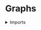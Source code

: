 #  Graphs

<details><summary>Imports</summary>
```agda
module graph-theory.directed-graphs where

open import foundation.universe-levels
open import foundation.cartesian-product-types
open import foundation.dependent-pair-types
open import foundation.functions
open import foundation.identity-types
open import foundation.equivalences
```
</details>

## Idea

A graph consists of a type of vertices equipped with a binary, type valued relation of edges.

## Definition

```agda
Directed-Graph : (l1 l2 : Level) → UU (lsuc l1 ⊔ lsuc l2)
Directed-Graph l1 l2 = Σ (UU l1) (λ V → V → V → UU l2)

module _
  {l1 l2 : Level} (G : Directed-Graph l1 l2)
  where

  vertex-Directed-Graph : UU l1
  vertex-Directed-Graph = pr1 G

  edge-Directed-Graph : vertex-Directed-Graph → vertex-Directed-Graph → UU l2
  edge-Directed-Graph = pr2 G

  total-edge-Directed-Graph : UU (l1 ⊔ l2)
  total-edge-Directed-Graph =
    Σ ( vertex-Directed-Graph)
      ( λ x → Σ vertex-Directed-Graph (edge-Directed-Graph x))

  source-total-edge-Directed-Graph :
    total-edge-Directed-Graph → vertex-Directed-Graph
  source-total-edge-Directed-Graph = pr1

  target-total-edge-Directed-Graph :
    total-edge-Directed-Graph → vertex-Directed-Graph
  target-total-edge-Directed-Graph e = pr1 (pr2 e)

  edge-total-edge-Directed-Graph :
    (e : total-edge-Directed-Graph) →
    edge-Directed-Graph
      ( source-total-edge-Directed-Graph e)
      ( target-total-edge-Directed-Graph e)
  edge-total-edge-Directed-Graph e = pr2 (pr2 e)
```

### Alternative definition

```agda
module alternative where

  Directed-Graph' : (l1 l2 : Level)  → UU (lsuc l1 ⊔ lsuc l2)
  Directed-Graph' l1 l2 = Σ (UU l1)  λ V → Σ (UU l2) (λ E → (E → V) × (E → V))

  module _ {l1 l2 : Level} (G : Directed-Graph' l1 l2) where

    vertex-Directed-Graph' : UU l1
    vertex-Directed-Graph' = pr1 G

    edge-Directed-Graph' : UU l2
    edge-Directed-Graph' = pr1 (pr2 G)

    source-edge-Directed-Graph : edge-Directed-Graph' -> vertex-Directed-Graph'
    source-edge-Directed-Graph = pr1 (pr2 (pr2 G))

    target-edge-Directed-Graph : edge-Directed-Graph' -> vertex-Directed-Graph'
    target-edge-Directed-Graph = pr2 (pr2 (pr2 G))
```

```agda
module equiv {l1 l2 : Level} where
  open alternative

  Directed-Graph-to-Directed-Graph' :
    Directed-Graph l1 l2 -> Directed-Graph' l1 (l1 ⊔ l2)
  pr1 (Directed-Graph-to-Directed-Graph' G) = vertex-Directed-Graph G
  pr1 (pr2 (Directed-Graph-to-Directed-Graph' G)) =
    Σ ( vertex-Directed-Graph G)
      ( λ x → Σ (vertex-Directed-Graph G) λ y → edge-Directed-Graph G  x y)
  pr1 (pr2 (pr2 (Directed-Graph-to-Directed-Graph' G))) = pr1
  pr2 (pr2 (pr2 (Directed-Graph-to-Directed-Graph' G))) = pr1 ∘ pr2

  Directed-Graph'-to-Directed-Graph :
    Directed-Graph' l1 l2 -> Directed-Graph l1 (l1 ⊔ l2)
  pr1 (Directed-Graph'-to-Directed-Graph (V , E , st , tg)) = V
  pr2 (Directed-Graph'-to-Directed-Graph (V , E , st , tg)) x y =
    Σ E (λ e → (Id (st e) x) × (Id (tg e) y))
```

### Results

#### Equivalence between Directed-Graph definitions

The two definitions given above for directed graphs are equivalent. $\Sigma$-types preserve equivalences and a type family $A \to U$ is equivalent to $\sum_{(C : U)} C \to A$.
We use these lemmas in the following calculation ASDFASD:

\begin{equation}
\begin{split}
\sum_{(V\,:\,\mathcal{U})} (V \to V \to \mathcal{U}) & \simeq \sum_{(V\,:\,\mathcal{U})}
 (V \times V \to \mathcal{U}) \\
 &\simeq \sum_{(V,E\,:\,\mathcal{U})} (E \to (V \times V)) \\
&\simeq  \sum_{(V,E\,:\,\mathcal{U})} ((E \to V) \times (E \to V))
\end{split}
\end{equation}

```
module directed-graph-defs-equivalence
  {l1 l2 : Level} where
  -- is-equiv-htpy-equiv
  -- Uses equiv-Fib
  -- universal-property-cartesian-product-types.lagda
  -- equiv.

  -- The canonical (optimal) map for the equivalence.
  -- Any other map is homotopic to the canonical map.
  --is-equi
```

#### The type of Directed-Graph forms a category

```agda
-- Show that Directed-Graph is pre-category
-- + iso corresponds to equiv.
-- Instance of
```

#### The type of Directed-Graph forms a Topos

```agda
-- Show that Directed-Graph is pre-category
-- + iso corresponds to equiv.
-- Instance of
```
